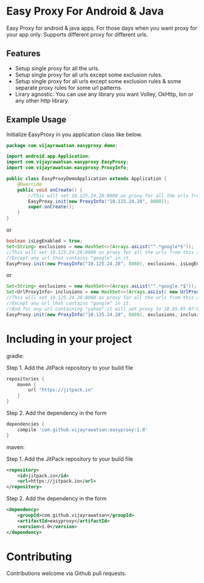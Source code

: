 # Easy Proxy For Android & Java

Easy Proxy for android & java apps. For those days when you want proxy for your app only. Supports different proxy for different urls.

## Features

 - Setup single proxy for all the urls.
 - Setup single proxy for all urls except some exclusion rules.
 - Setup single proxy for all urls except some exclusion rules & some separate proxy rules for some url patterns.
 - Lirary agnostic. You can use any library you want Volley, OkHttp, Ion or any other http library.

## Example Usage

Initialize EasyProxy in you application class like below.

```java
package com.vijayrawatsan.easyproxy.demo;

import android.app.Application;
import com.vijayrawatsan.easyproxy.EasyProxy;
import com.vijayrawatsan.easyproxy.ProxyInfo;

public class EasyProxyDemoApplication extends Application {
    @Override
    public void onCreate() {
        //This will set 10.125.24.28:8080 as proxy for all the urls from this app.
        EasyProxy.init(new ProxyInfo("10.125.24.28", 8080));
        super.onCreate();
    }
}
```
or

```java
boolean isLogEnabled = true;
Set<String> exclusions = new HashSet<>(Arrays.asList("^.*google*$"));
//This will set 10.125.24.28:8080 as proxy for all the urls from this app.
//Except any url that contains "google" in it.
EasyProxy.init(new ProxyInfo("10.125.24.28", 8080), exclusions, isLogEnabled);
```
or

```java
Set<String> exclusions = new HashSet<>(Arrays.asList("^.*google.*$"));
Set<UrlProxyInfo> inclusions = new HashSet<>(Arrays.asList( new UrlProxyInfo( "^.*yahoo.*$", new ProxyInfo("10.65.65.87", 8080))));
//This will set 10.125.24.28:8080 as proxy for all the urls from this app.
//Except any url that contains "google" in it.
//And for any url containing "yahoo" it will set proxy to 10.65.65.87:8080
EasyProxy.init(new ProxyInfo("10.125.24.28", 8080), exclusions, inclusions, true);
```
# Including in your project

gradle:

Step 1. Add the JitPack repository to your build file

```groovy
repositories {
    maven {
        url "https://jitpack.io"
    }
}
```

Step 2. Add the dependency in the form

```groovy
dependencies {
    compile 'com.github.vijayrawatsan:easyproxy:1.0'
}
```

maven:

Step 1. Add the JitPack repository to your build file

```xml
<repository>
    <id>jitpack.io</id>
    <url>https://jitpack.io</url>
</repository>
```

Step 2. Add the dependency in the form

```xml
<dependency>
    <groupId>com.github.vijayrawatsan</groupId>
    <artifactId>easyproxy</artifactId>
    <version>1.0</version>
</dependency>
```

# Contributing

Contributions welcome via Github pull requests.

